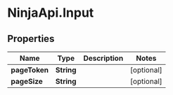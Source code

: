 # NinjaApi.Input

## Properties

Name | Type | Description | Notes
------------ | ------------- | ------------- | -------------
**pageToken** | **String** |  | [optional] 
**pageSize** | **String** |  | [optional] 


